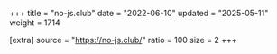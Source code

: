 +++
title = "no-js.club"
date = "2022-06-10"
updated = "2025-05-11"
weight = 1714

[extra]
source = "https://no-js.club/"
ratio = 100
size = 2
+++
